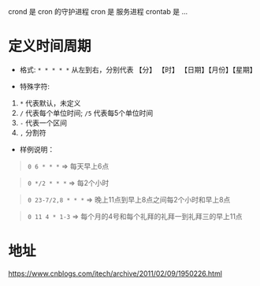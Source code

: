 crond 是 cron 的守护进程
cron 是 服务进程
crontab 是 ...

# 定义时间周期

- 格式: `* * * * *` 从左到右，分别代表 【分】 【时】 【日期】【月份】【星期】

- 特殊字符:
1. `*` 代表默认，未定义
2. `/` 代表每个单位时间; `/5` 代表每5个单位时间
3. `-` 代表一个区间
4. `,` 分割符

- 样例说明：
> `0 6 * * *` => 每天早上6点 

> `0 */2 * * *` => 每2个小时

> `0 23-7/2,8 * * *` => 晚上11点到早上8点之间每2个小时和早上8点

> `0 11 4 * 1-3` => 每个月的4号和每个礼拜的礼拜一到礼拜三的早上11点

# 地址

https://www.cnblogs.com/itech/archive/2011/02/09/1950226.html
